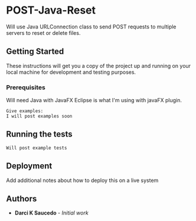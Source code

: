 # POST-Java-Reset

Will use Java URLConnection class to send POST requests to multiple servers to reset or delete files.  


## Getting Started

These instructions will get you a copy of the project up and running on your local machine for development and testing purposes. 


### Prerequisites
Will need Java with JavaFX
Eclipse is what I'm using with javaFX plugin.

```
Give examples:
I will post examples soon
```


## Running the tests


```
Will post example tests 
```


## Deployment

Add additional notes about how to deploy this on a live system



## Authors

* **Darci K Saucedo** - *Initial work* 

